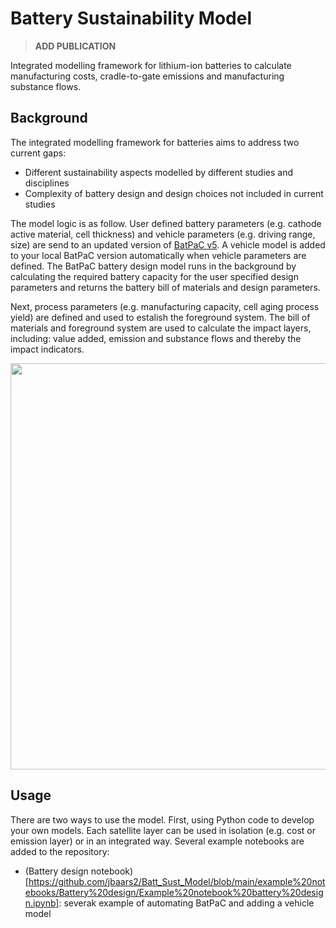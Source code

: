 # Battery Sustainability Model
> **ADD PUBLICATION**


Integrated modelling framework for lithium-ion batteries to calculate manufacturing costs, cradle-to-gate emissions and manufacturing substance flows.

## Background
The integrated modelling framework for batteries aims to address two current gaps:
* Different sustainability aspects modelled by different studies and disciplines
 * Complexity of battery design and design choices not included in current studies

The model logic is as follow. User defined battery parameters (e.g. cathode active material, cell thickness) and vehicle parameters (e.g. driving range, size) are send to an updated version of [BatPaC v5](https://www.anl.gov/cse/batpac-model-software). A vehicle model is added to your local BatPaC version automatically when vehicle parameters are defined. The BatPaC battery design model runs in the background by calculating the required battery capacity for the user specified design parameters and returns the battery bill of materials and design parameters. 

Next, process parameters (e.g. manufacturing capacity, cell aging process yield) are defined and used to estalish the foreground system. The bill of materials and foreground system are used to calculate the impact layers, including: value added, emission and substance flows and thereby the impact indicators. 


<p align="center">
<img src="https://github.com/jbaars2/Batt_Sust_Model/blob/main/docs/battery_model_overview.jpg" width="650">
</p>


## Usage

There are two ways to use the model. First, using Python code to develop your own models. Each satellite layer can be used in isolation (e.g. cost or emission layer) or in an integrated way. Several example notebooks are added to the repository:
* (Battery design notebook)[https://github.com/jbaars2/Batt_Sust_Model/blob/main/example%20notebooks/Battery%20design/Example%20notebook%20battery%20design.ipynb]: severak example of automating BatPaC and adding a vehicle model

